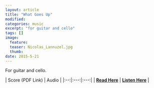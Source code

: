 ```yaml
---
layout: article
title: "What Goes Up"
modified:
categories: music
excerpt: "for guitar and cello"
tags: []
image:
  feature: 
  teaser: Nicolas_Lannuzel.jpg
  thumb:
date: 2015-5-21
---
```


For guitar and cello.


| Score (PDF Link) | Audio |
|:--:|:---:|:---:|
| [**Read Here**](https://drive.google.com/file/d/0ByNSDE0eceDFSmJnX0VvdmhJY3M/view?usp=sharing) | [**Listen Here**](https://soundcloud.com/capybarrage-reilly/what-goes-up-performed-by-nick-schott-and-songyi-chun) |

